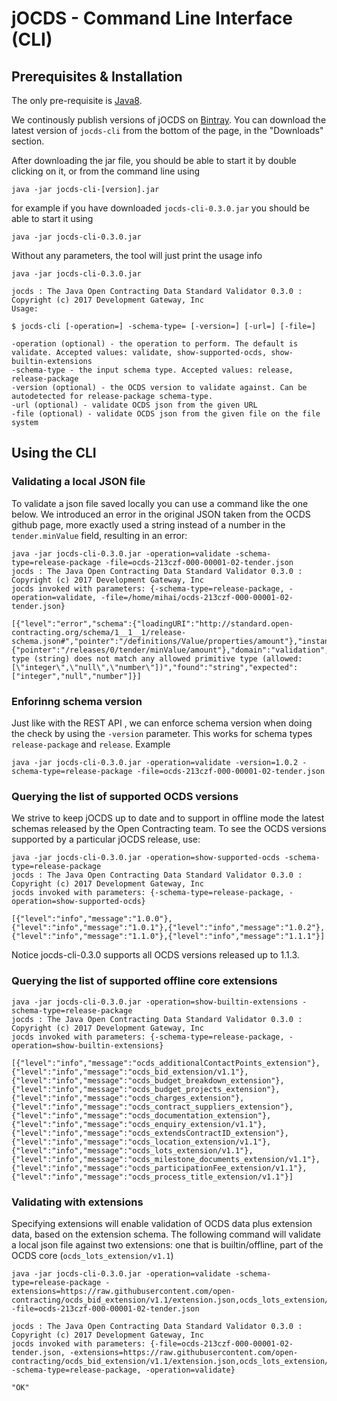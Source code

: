 # jOCDS - Command Line Interface (CLI)

## Prerequisites & Installation

The only pre-requisite is [Java8](https://java.com/en/download/).

We continously publish versions of jOCDS on [Bintray](https://bintray.com/devgateway/jocds/jocds).
You can download the latest version of `jocds-cli` from the bottom of the page, in the "Downloads" section.

After downloading the jar file, you should be able to start it by double clicking on it, or from the command line using

```
java -jar jocds-cli-[version].jar
```

for example if you have downloaded `jocds-cli-0.3.0.jar` you should be able to start it using

```
java -jar jocds-cli-0.3.0.jar
```

Without any parameters, the tool will just print the usage info

```
java -jar jocds-cli-0.3.0.jar

jocds : The Java Open Contracting Data Standard Validator 0.3.0 : Copyright (c) 2017 Development Gateway, Inc
Usage:

$ jocds-cli [-operation=] -schema-type= [-version=] [-url=] [-file=]

-operation (optional) - the operation to perform. The default is validate. Accepted values: validate, show-supported-ocds, show-builtin-extensions
-schema-type - the input schema type. Accepted values: release, release-package
-version (optional) - the OCDS version to validate against. Can be autodetected for release-package schema-type.
-url (optional) - validate OCDS json from the given URL
-file (optional) - validate OCDS json from the given file on the file system
```


## Using the CLI

### Validating a local JSON file

To validate a json file saved locally you can use a command like the one below. We introduced an error in the original JSON taken
from the OCDS github page, more exactly used a string instead of a number in the `tender.minValue` field, resulting in an error:

```
java -jar jocds-cli-0.3.0.jar -operation=validate -schema-type=release-package -file=ocds-213czf-000-00001-02-tender.json
jocds : The Java Open Contracting Data Standard Validator 0.3.0 : Copyright (c) 2017 Development Gateway, Inc
jocds invoked with parameters: {-schema-type=release-package, -operation=validate, -file=/home/mihai/ocds-213czf-000-00001-02-tender.json}

[{"level":"error","schema":{"loadingURI":"http://standard.open-contracting.org/schema/1__1__1/release-schema.json#","pointer":"/definitions/Value/properties/amount"},"instance":{"pointer":"/releases/0/tender/minValue/amount"},"domain":"validation","keyword":"type","message":"instance type (string) does not match any allowed primitive type (allowed: [\"integer\",\"null\",\"number\"])","found":"string","expected":["integer","null","number"]}]

```

### Enforinng schema version

Just like with the REST API , we can enforce schema version when doing the check by using the `-version` parameter.
This works for schema types `release-package` and `release`. Example

```
java -jar jocds-cli-0.3.0.jar -operation=validate -version=1.0.2 -schema-type=release-package -file=ocds-213czf-000-00001-02-tender.json
```


### Querying the list of supported OCDS versions

We strive to keep jOCDS up to date and to support in offline mode the latest schemas released by the Open Contracting team.
To see the OCDS versions supported by a particular jOCDS release, use:

```
java -jar jocds-cli-0.3.0.jar -operation=show-supported-ocds -schema-type=release-package
jocds : The Java Open Contracting Data Standard Validator 0.3.0 : Copyright (c) 2017 Development Gateway, Inc
jocds invoked with parameters: {-schema-type=release-package, -operation=show-supported-ocds}

[{"level":"info","message":"1.0.0"},{"level":"info","message":"1.0.1"},{"level":"info","message":"1.0.2"},{"level":"info","message":"1.1.0"},{"level":"info","message":"1.1.1"}]

```

Notice jocds-cli-0.3.0 supports all OCDS versions released up to 1.1.3.

### Querying the list of supported offline core extensions

```
java -jar jocds-cli-0.3.0.jar -operation=show-builtin-extensions -schema-type=release-package
jocds : The Java Open Contracting Data Standard Validator 0.3.0 : Copyright (c) 2017 Development Gateway, Inc
jocds invoked with parameters: {-schema-type=release-package, -operation=show-builtin-extensions}

[{"level":"info","message":"ocds_additionalContactPoints_extension"},{"level":"info","message":"ocds_bid_extension/v1.1"},{"level":"info","message":"ocds_budget_breakdown_extension"},{"level":"info","message":"ocds_budget_projects_extension"},{"level":"info","message":"ocds_charges_extension"},{"level":"info","message":"ocds_contract_suppliers_extension"},{"level":"info","message":"ocds_documentation_extension"},{"level":"info","message":"ocds_enquiry_extension/v1.1"},{"level":"info","message":"ocds_extendsContractID_extension"},{"level":"info","message":"ocds_location_extension/v1.1"},{"level":"info","message":"ocds_lots_extension/v1.1"},{"level":"info","message":"ocds_milestone_documents_extension/v1.1"},{"level":"info","message":"ocds_participationFee_extension/v1.1"},{"level":"info","message":"ocds_process_title_extension/v1.1"}]
```

### Validating with extensions

Specifying extensions will enable validation of OCDS data plus extension data, based on the extension schema. The following command will validate a local json
file against two extensions: one that is builtin/offline, part of the OCDS core (`ocds_lots_extension/v1.1`)

```
java -jar jocds-cli-0.3.0.jar -operation=validate -schema-type=release-package -extensions=https://raw.githubusercontent.com/open-contracting/ocds_bid_extension/v1.1/extension.json,ocds_lots_extension/v1.1
-file=ocds-213czf-000-00001-02-tender.json

jocds : The Java Open Contracting Data Standard Validator 0.3.0 : Copyright (c) 2017 Development Gateway, Inc
jocds invoked with parameters: {-file=ocds-213czf-000-00001-02-tender.json, -extensions=https://raw.githubusercontent.com/open-contracting/ocds_bid_extension/v1.1/extension.json,ocds_lots_extension/v1.1, -schema-type=release-package, -operation=validate}

"OK"

```

